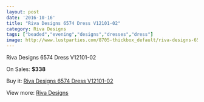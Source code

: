 ```yaml
---
layout: post
date: '2016-10-16'
title: "Riva Designs 6574 Dress V12101-02"
category: Riva Designs
tags: ["beaded","evening","designs","dresses","dress"]
image: http://www.lustparties.com/8705-thickbox_default/riva-designs-6574-dress-v12101-02.jpg
---
```

Riva Designs 6574 Dress V12101-02

On Sales: **$338**
<a href="https://www.lustparties.com/en/riva-designs/2980-riva-designs-6574-dress-v12101-02.html"><amp-img layout="responsive" width="600" height="600" src="//www.lustparties.com/8705-thickbox_default/riva-designs-6574-dress-v12101-02.jpg" alt="Riva Designs 6574 Dress V12101-02 0" /></a>
<a href="https://www.lustparties.com/en/riva-designs/2980-riva-designs-6574-dress-v12101-02.html"><amp-img layout="responsive" width="600" height="600" src="//www.lustparties.com/8706-thickbox_default/riva-designs-6574-dress-v12101-02.jpg" alt="Riva Designs 6574 Dress V12101-02 1" /></a>

Buy it: [Riva Designs 6574 Dress V12101-02](https://www.lustparties.com/en/riva-designs/2980-riva-designs-6574-dress-v12101-02.html "Riva Designs 6574 Dress V12101-02")

View more: [Riva Designs](https://www.lustparties.com/en/6-riva-designs "Riva Designs")